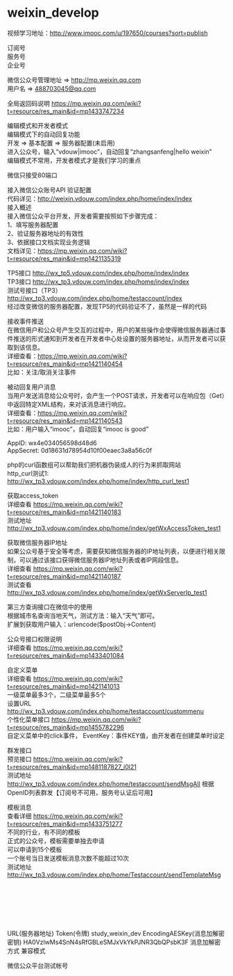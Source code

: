 # weixin_develop
视频学习地址：http://www.imooc.com/u/197650/courses?sort=publish

订阅号<br>
服务号<br>
企业号<br>

微信公众号管理地址 => http://mp.weixin.qq.com<br>
用户名 => 488703045@qq.com<br>

全局返回码说明 https://mp.weixin.qq.com/wiki?t=resource/res_main&id=mp1433747234 <br>

编辑模式和开发者模式<br>
编辑模式下的自动回复功能<br>
开发 => 基本配置 => 服务器配置(未启用)<br>
进入公众号，输入“vdouw|imooc”，自动回复“zhangsanfeng|hello weixin”<br>
编辑模式不常用，开发者模式才是我们学习的重点<br>

微信只接受80端口<br>

接入微信公众账号API 验证配置<br>
代码详见：http://weixin.vdouw.com/index.php/home/index/index<br>
接入概述<br>
接入微信公众平台开发，开发者需要按照如下步骤完成：<br>
1、填写服务器配置<br>
2、验证服务器地址的有效性<br>
3、依据接口文档实现业务逻辑<br>
文档详见：https://mp.weixin.qq.com/wiki?t=resource/res_main&id=mp1421135319<br>

TP5接口 http://wx_tp5.vdouw.com/index.php/home/index/index<br>
TP3接口 http://wx_tp3.vdouw.com/index.php/home/index/index<br>
测试号接口（TP3） http://wx_tp3.vdouw.com/index.php/home/testaccount/index <br>
经过改变微信的服务器配置，发现TP5的代码验证不了，虽然是一样的代码<br>

接收事件推送<br>
在微信用户和公众号产生交互的过程中，用户的某些操作会使得微信服务器通过事件推送的形式通知到开发者在开发者中心处设置的服务器地址，从而开发者可以获取到该信息。<br>
详细查看：https://mp.weixin.qq.com/wiki?t=resource/res_main&id=mp1421140454<br>
比如：关注/取消关注事件<br>

被动回复用户消息<br>
当用户发送消息给公众号时，会产生一个POST请求，开发者可以在响应包（Get）中返回特定XML结构，来对该消息进行响应。<br>
详细查看：https://mp.weixin.qq.com/wiki?t=resource/res_main&id=mp1421140543<br>
比如：用户输入“imooc”，自动回复“imooc is good”<br>

AppID: wx4e034056598d48d6<br>
AppSecret: 0d18631d78954d10f00eaec3a8a56c0f<br>

php的curl函数组可以帮助我们把机器伪装成人的行为来抓取网站<br>
http_curl测试1: <br>
http://wx_tp3.vdouw.com/index.php/home/index/http_curl_test1<br>

获取access_token<br>
详细查看 https://mp.weixin.qq.com/wiki?t=resource/res_main&id=mp1421140183<br>
测试地址 http://wx_tp3.vdouw.com/index.php/home/index/getWxAccessToken_test1<br>

获取微信服务器IP地址<br>
如果公众号基于安全等考虑，需要获知微信服务器的IP地址列表，以便进行相关限制，可以通过该接口获得微信服务器IP地址列表或者IP网段信息。<br>
详细查看 https://mp.weixin.qq.com/wiki?t=resource/res_main&id=mp1421140187<br>
测试查看 http://wx_tp3.vdouw.com/index.php/home/index/getWxServerIp_test1<br>

第三方查询接口在微信中的使用<br>
根据城市名查询当地天气，测试方法：输入“天气”即可。<br>
扩展到获取用户输入：urlencode($postObj->Content)<br>

公众号接口权限说明<br>
详细查看 https://mp.weixin.qq.com/wiki?t=resource/res_main&id=mp1433401084<br>

自定义菜单<br>
详细查看 https://mp.weixin.qq.com/wiki?t=resource/res_main&id=mp1421141013<br>
一级菜单最多3个，二级菜单最多5个<br>
设置URL http://wx_tp3.vdouw.com/index.php/home/testaccount/custommenu <br>
个性化菜单接口 https://mp.weixin.qq.com/wiki?t=resource/res_main&id=mp1455782296 <br>
自定义菜单中的click事件，
EventKey：事件KEY值，由开发者在创建菜单时设定<br>

群发接口<br>
预览接口 https://mp.weixin.qq.com/wiki?t=resource/res_main&id=mp1481187827_i0l21 <br>
测试地址 http://wx_tp3.vdouw.com/index.php/home/testaccount/sendMsgAll
根据OpenID列表群发【订阅号不可用，服务号认证后可用】

模板消息<br>
查看详细 https://mp.weixin.qq.com/wiki?t=resource/res_main&id=mp1433751277 <br>
不同的行业，有不同的模板<br>
正式的公众号，模板需要单独去申请<br>
可以申请到15个模板<br>
一个账号当日发送模板消息次数不能超过10次<br>
测试地址 http://wx_tp3.vdouw.com/index.php/home/Testaccount/sendTemplateMsg <br>


















<br><br><br><br><br><br>
URL(服务器地址)
Token(令牌) study_weixin_dev
EncodingAESKey(消息加解密密钥) HA0VzlwMs4SnN4sRfGBLeSMJxVkYkPJNR3QbQPsbK3F
消息加解密方式 兼容模式

微信公众平台测试帐号









